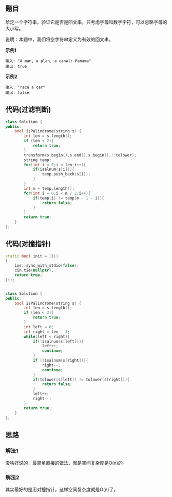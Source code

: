 ## 题目
给定一个字符串，验证它是否是回文串，只考虑字母和数字字符，可以忽略字母的大小写。

说明：本题中，我们将空字符串定义为有效的回文串。

**示例1**
```
输入: "A man, a plan, a canal: Panama"
输出: true
```

**示例2**
```
输入: "race a car"
输出: false
```

## 代码(过滤判断)
```C++
class Solution {
public:
    bool isPalindrome(string s) {
        int len = s.length();
        if (len < 2){
            return true;
        }
        transform(s.begin(),s.end(),s.begin(),::tolower);
        string temp;
        for(int i = 0;i < len;i++){
            if(isalnum(s[i])){
                temp.push_back(s[i]);
            }
        }
        int m = temp.length();
        for(int i = 0;i < m / 2;i++){
            if(temp[i] != temp[m - 1 - i]){
                return false;
            }
        }
        return true;
    }
};
```

## 代码(对撞指针)
```C++
static bool init = []()
{
    ios::sync_with_stdio(false);
    cin.tie(nullptr);
    return true;
}();


class Solution {
public:
    bool isPalindrome(string s) {
        int len = s.length();
        if (len < 2){
            return true;
        }
        int left = 0;
        int right = len - 1;
        while(left < right){
            if(!isalnum(s[left])){
                left++;
                continue;
            }
            if (!isalnum(s[right])){
                right--;
                continue;
            }
            if(tolower(s[left]) != tolower(s[right])){
                return false;
            }
            left++;
            right--;
        }
        return true;
    }
};
```

## 思路

### 解法1
没啥好说的，最简单直接的做法，就是空间复杂度是O(n)的。

### 解法2
其实最好的是用对撞指针，这样空间复杂度就是O(n)了。
